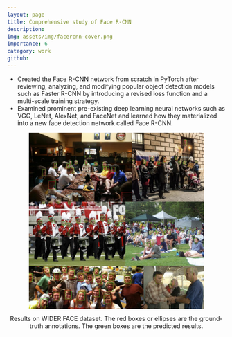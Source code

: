```yaml
---
layout: page
title: Comprehensive study of Face R-CNN
description:
img: assets/img/facercnn-cover.png
importance: 6
category: work
github: 
---
```


- Created the Face R-CNN network from scratch in PyTorch after reviewing, analyzing, and modifying popular object detection models such as Faster R-CNN by introducing a revised loss function and a multi-scale training strategy.
- Examined prominent pre-existing deep learning neural networks such as VGG, LeNet, AlexNet, and FaceNet and learned how they materialized into a new face detection network called Face R-CNN.


<div align="center"><img src="/assets/img/facercnn-results.png" align="center" width="80%">

<p align="center">
Results on WIDER FACE dataset. The red boxes or ellipses are the ground-truth annotations. The green boxes are the predicted results.
</div>
